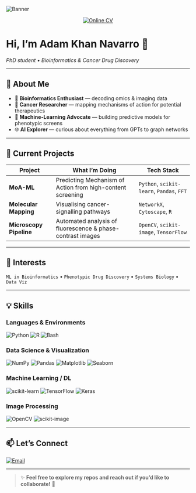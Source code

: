 <!-- Banner ---------------------------------------------------------------->
<!-- Replace the GIF/PNG below with your own banner if you like            -->
![Banner](https://your-image-url.com/banner.gif)

<p align="center">
  <a href="https://adamkhanbm.github.io/my-cv/" target="_blank">
    <img src="https://img.shields.io/badge/%F0%9F%93%9C%20View%20My%20Online%20CV-blue?style=for-the-badge" alt="Online CV"/>
  </a>
</p>

# Hi, I’m **Adam Khan Navarro** 👋  
_PhD student • Bioinformatics & Cancer Drug Discovery_

---

## 🔬 About Me
- 🧬 **Bioinformatics Enthusiast** — decoding omics & imaging data  
- 🧪 **Cancer Researcher** — mapping mechanisms of action for potential therapeutics  
- 🤖 **Machine-Learning Advocate** — building predictive models for phenotypic screens  
- 🌐 **AI Explorer** — curious about everything from GPTs to graph networks  

---

## 🚀 Current Projects
| Project | What I’m Doing | Tech Stack |
|---------|----------------|-----------|
| **MoA-ML** | Predicting Mechanism of Action from high-content screening | `Python`, `scikit-learn`, `Pandas`, `FFT` |
| **Molecular Mapping** | Visualising cancer-signalling pathways | `NetworkX`, `Cytoscape`, `R` |
| **Microscopy Pipeline** | Automated analysis of fluorescence & phase-contrast images | `OpenCV`, `scikit-image`, `TensorFlow` |

---

## 🌱 Interests
`ML in Bioinformatics` • `Phenotypic Drug Discovery` • `Systems Biology` • `Data Viz`

---

## 💡 Skills

### Languages & Environments
![Python](https://img.shields.io/badge/Python-3776AB?logo=python&logoColor=white)
![R](https://img.shields.io/badge/R-276DC3?logo=r&logoColor=white)
![Bash](https://img.shields.io/badge/Bash-4EAA25?logo=gnu-bash&logoColor=white)

### Data Science & Visualization
![NumPy](https://img.shields.io/badge/NumPy-013243?logo=numpy&logoColor=white)
![Pandas](https://img.shields.io/badge/Pandas-150458?logo=pandas&logoColor=white)
![Matplotlib](https://img.shields.io/badge/Matplotlib-11557C?logo=matplotlib&logoColor=white)
![Seaborn](https://img.shields.io/badge/Seaborn-3776AB?logo=python&logoColor=white)

### Machine Learning / DL
![scikit-learn](https://img.shields.io/badge/scikit--learn-F7931E?logo=scikit-learn&logoColor=white)
![TensorFlow](https://img.shields.io/badge/TensorFlow-FF6F00?logo=tensorflow&logoColor=white)
![Keras](https://img.shields.io/badge/Keras-D00000?logo=keras&logoColor=white)

### Image Processing
![OpenCV](https://img.shields.io/badge/OpenCV-5C3EE8?logo=opencv&logoColor=white)
![scikit-image](https://img.shields.io/badge/scikit--image-0C8AC9?logo=scikit-image&logoColor=white)

---

## 📫 Let’s Connect
[![Email](https://img.shields.io/badge/email-adamkhan.navarro%40gmail.com-D14836?logo=gmail&logoColor=white)](mailto:adamkhan.navarro@gmail.com)

---

> ✨ **Feel free to explore my repos and reach out if you’d like to collaborate!** 🚀
